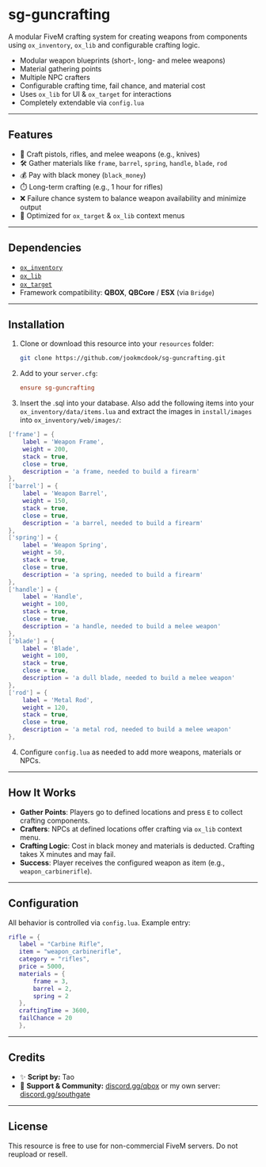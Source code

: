 # sg-guncrafting

A modular FiveM crafting system for creating weapons from components using `ox_inventory`, `ox_lib` and configurable crafting logic.

- Modular weapon blueprints (short-, long- and melee weapons)
- Material gathering points
- Multiple NPC crafters
- Configurable crafting time, fail chance, and material cost
- Uses `ox_lib` for UI & `ox_target` for interactions
- Completely extendable via `config.lua`

---

## Features

- 🔫 Craft pistols, rifles, and melee weapons (e.g., knives)
- 🛠️ Gather materials like `frame`, `barrel`, `spring`, `handle`, `blade`, `rod`
- 💰 Pay with black money (`black_money`)
- ⏱️ Long-term crafting (e.g., 1 hour for rifles)
- ❌ Failure chance system to balance weapon availability and minimize output
- 🎯 Optimized for `ox_target` & `ox_lib` context menus

---

## Dependencies

- [`ox_inventory`](https://overextended.github.io/ox_inventory/)
- [`ox_lib`](https://overextended.github.io/ox_lib/)
- [`ox_target`](https://github.com/overextended/ox_target)
- Framework compatibility: **QBOX**, **QBCore** / **ESX** (via `Bridge`)

---

## Installation

1. Clone or download this resource into your `resources` folder:
   ```bash
   git clone https://github.com/jookmcdook/sg-guncrafting.git
   ```

2. Add to your `server.cfg`:
   ```cfg
   ensure sg-guncrafting
   ```

3. Insert the .sql into your database. Also add the following items into your `ox_inventory/data/items.lua` and extract the images in `install/images` into `ox_inventory/web/images/`:

```lua
['frame'] = {
    label = 'Weapon Frame',
    weight = 200,
    stack = true,
    close = true,
    description = 'a frame, needed to build a firearm'
},
['barrel'] = {
    label = 'Weapon Barrel',
    weight = 150,
    stack = true,
    close = true,
    description = 'a barrel, needed to build a firearm'
},
['spring'] = {
    label = 'Weapon Spring',
    weight = 50,
    stack = true,
    close = true,
    description = 'a spring, needed to build a firearm'
},
['handle'] = {
    label = 'Handle',
    weight = 100,
    stack = true,
    close = true,
    description = 'a handle, needed to build a melee weapon'
},
['blade'] = {
    label = 'Blade',
    weight = 100,
    stack = true,
    close = true,
    description = 'a dull blade, needed to build a melee weapon'
},
['rod'] = {
    label = 'Metal Rod',
    weight = 120,
    stack = true,
    close = true,
    description = 'a metal rod, needed to build a melee weapon'
},
```

4. Configure `config.lua` as needed to add more weapons, materials or NPCs.

---

## How It Works

- **Gather Points**: Players go to defined locations and press `E` to collect crafting components.
- **Crafters**: NPCs at defined locations offer crafting via `ox_lib` context menu.
- **Crafting Logic**: Cost in black money and materials is deducted. Crafting takes X minutes and may fail.
- **Success**: Player receives the configured weapon as item (e.g., `weapon_carbinerifle`).

---

## Configuration

All behavior is controlled via `config.lua`. Example entry:

```lua
rifle = {
   label = "Carbine Rifle",
   item = "weapon_carbinerifle",
   category = "rifles",
   price = 5000,
   materials = {
       frame = 3,
       barrel = 2,
       spring = 2
   },
   craftingTime = 3600,
   failChance = 20
   },
```

---

## Credits

- ✨ **Script by:** Tao
- 💬 **Support & Community:** [discord.gg/qbox](https://discord.gg/qbox) or my own server: [discord.gg/southgate](https://discord.gg/southgate)

---

## License

This resource is free to use for non-commercial FiveM servers. Do not reupload or resell.

